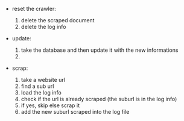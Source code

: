 * reset the crawler:
    1. delete the scraped document
    2. delete the log info

* update:
    1. take the database and then update it with the new informations
    2. 

* scrap:
    1. take a website url
    2. find a sub url
    3. load the log info
    4. check if the url is already scraped (the suburl is in the log info)
    5. if yes, skip else scrap it
    6. add the new suburl scraped into the log file
